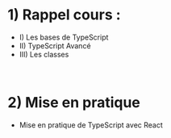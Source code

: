 # 1) Rappel cours :
* I) Les bases de TypeScript
* II) TypeScript Avancé
* III) Les classes

<br>

# 2) Mise en pratique 
* Mise en pratique de TypeScript avec React

